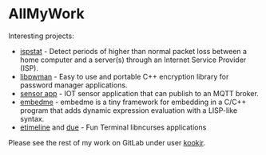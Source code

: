 # AllMyWork

Interesting projects:
  * [ispstat](https://gitlab.com/kookjr/ispstat) - Detect periods of higher than normal packet loss between a home computer and a server(s) through an Internet Service Provider (ISP).
  * [libpwman](https://gitlab.com/kookjr/libpwman) - Easy to use and portable C++ encryption library for password manager applications.
  * [sensor app](https://gitlab.com/kookjr/sensor-app) - IOT sensor application that can publish to an MQTT broker.
  * [embedme](https://gitlab.com/kookjr/embedme) - embedme is a tiny framework for embedding in a C/C++ program that adds dynamic expression evaluation with a LISP-like syntax.
  * [etimeline](https://gitlab.com/kookjr/etimeline) and [due](https://gitlab.com/kookjr/due) - Fun Terminal libncurses applications

Please see the rest of my work on GitLab under user [kookjr](https://gitlab.com/kookjr).
